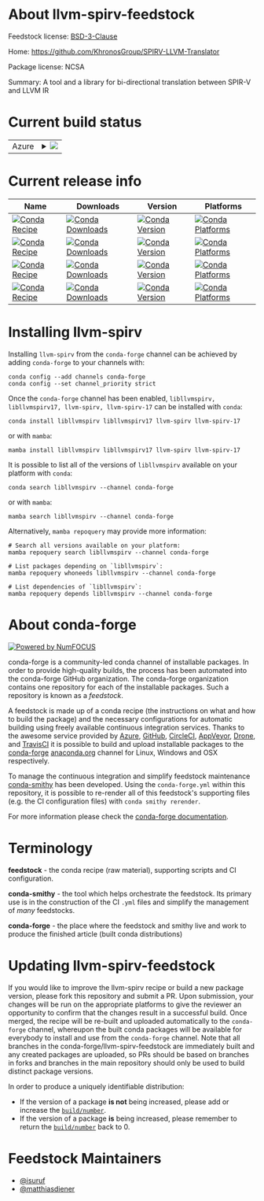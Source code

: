 About llvm-spirv-feedstock
==========================

Feedstock license: [BSD-3-Clause](https://github.com/conda-forge/llvm-spirv-feedstock/blob/main/LICENSE.txt)

Home: https://github.com/KhronosGroup/SPIRV-LLVM-Translator

Package license: NCSA

Summary: A tool and a library for bi-directional translation between SPIR-V and LLVM IR

Current build status
====================


<table>
    
  <tr>
    <td>Azure</td>
    <td>
      <details>
        <summary>
          <a href="https://dev.azure.com/conda-forge/feedstock-builds/_build/latest?definitionId=8029&branchName=main">
            <img src="https://dev.azure.com/conda-forge/feedstock-builds/_apis/build/status/llvm-spirv-feedstock?branchName=main">
          </a>
        </summary>
        <table>
          <thead><tr><th>Variant</th><th>Status</th></tr></thead>
          <tbody><tr>
              <td>linux_64</td>
              <td>
                <a href="https://dev.azure.com/conda-forge/feedstock-builds/_build/latest?definitionId=8029&branchName=main">
                  <img src="https://dev.azure.com/conda-forge/feedstock-builds/_apis/build/status/llvm-spirv-feedstock?branchName=main&jobName=linux&configuration=linux%20linux_64_" alt="variant">
                </a>
              </td>
            </tr><tr>
              <td>linux_aarch64</td>
              <td>
                <a href="https://dev.azure.com/conda-forge/feedstock-builds/_build/latest?definitionId=8029&branchName=main">
                  <img src="https://dev.azure.com/conda-forge/feedstock-builds/_apis/build/status/llvm-spirv-feedstock?branchName=main&jobName=linux&configuration=linux%20linux_aarch64_" alt="variant">
                </a>
              </td>
            </tr><tr>
              <td>linux_ppc64le</td>
              <td>
                <a href="https://dev.azure.com/conda-forge/feedstock-builds/_build/latest?definitionId=8029&branchName=main">
                  <img src="https://dev.azure.com/conda-forge/feedstock-builds/_apis/build/status/llvm-spirv-feedstock?branchName=main&jobName=linux&configuration=linux%20linux_ppc64le_" alt="variant">
                </a>
              </td>
            </tr><tr>
              <td>osx_64</td>
              <td>
                <a href="https://dev.azure.com/conda-forge/feedstock-builds/_build/latest?definitionId=8029&branchName=main">
                  <img src="https://dev.azure.com/conda-forge/feedstock-builds/_apis/build/status/llvm-spirv-feedstock?branchName=main&jobName=osx&configuration=osx%20osx_64_" alt="variant">
                </a>
              </td>
            </tr><tr>
              <td>osx_arm64</td>
              <td>
                <a href="https://dev.azure.com/conda-forge/feedstock-builds/_build/latest?definitionId=8029&branchName=main">
                  <img src="https://dev.azure.com/conda-forge/feedstock-builds/_apis/build/status/llvm-spirv-feedstock?branchName=main&jobName=osx&configuration=osx%20osx_arm64_" alt="variant">
                </a>
              </td>
            </tr>
          </tbody>
        </table>
      </details>
    </td>
  </tr>
</table>

Current release info
====================

| Name | Downloads | Version | Platforms |
| --- | --- | --- | --- |
| [![Conda Recipe](https://img.shields.io/badge/recipe-libllvmspirv-green.svg)](https://anaconda.org/conda-forge/libllvmspirv) | [![Conda Downloads](https://img.shields.io/conda/dn/conda-forge/libllvmspirv.svg)](https://anaconda.org/conda-forge/libllvmspirv) | [![Conda Version](https://img.shields.io/conda/vn/conda-forge/libllvmspirv.svg)](https://anaconda.org/conda-forge/libllvmspirv) | [![Conda Platforms](https://img.shields.io/conda/pn/conda-forge/libllvmspirv.svg)](https://anaconda.org/conda-forge/libllvmspirv) |
| [![Conda Recipe](https://img.shields.io/badge/recipe-libllvmspirv17-green.svg)](https://anaconda.org/conda-forge/libllvmspirv17) | [![Conda Downloads](https://img.shields.io/conda/dn/conda-forge/libllvmspirv17.svg)](https://anaconda.org/conda-forge/libllvmspirv17) | [![Conda Version](https://img.shields.io/conda/vn/conda-forge/libllvmspirv17.svg)](https://anaconda.org/conda-forge/libllvmspirv17) | [![Conda Platforms](https://img.shields.io/conda/pn/conda-forge/libllvmspirv17.svg)](https://anaconda.org/conda-forge/libllvmspirv17) |
| [![Conda Recipe](https://img.shields.io/badge/recipe-llvm--spirv-green.svg)](https://anaconda.org/conda-forge/llvm-spirv) | [![Conda Downloads](https://img.shields.io/conda/dn/conda-forge/llvm-spirv.svg)](https://anaconda.org/conda-forge/llvm-spirv) | [![Conda Version](https://img.shields.io/conda/vn/conda-forge/llvm-spirv.svg)](https://anaconda.org/conda-forge/llvm-spirv) | [![Conda Platforms](https://img.shields.io/conda/pn/conda-forge/llvm-spirv.svg)](https://anaconda.org/conda-forge/llvm-spirv) |
| [![Conda Recipe](https://img.shields.io/badge/recipe-llvm--spirv--17-green.svg)](https://anaconda.org/conda-forge/llvm-spirv-17) | [![Conda Downloads](https://img.shields.io/conda/dn/conda-forge/llvm-spirv-17.svg)](https://anaconda.org/conda-forge/llvm-spirv-17) | [![Conda Version](https://img.shields.io/conda/vn/conda-forge/llvm-spirv-17.svg)](https://anaconda.org/conda-forge/llvm-spirv-17) | [![Conda Platforms](https://img.shields.io/conda/pn/conda-forge/llvm-spirv-17.svg)](https://anaconda.org/conda-forge/llvm-spirv-17) |

Installing llvm-spirv
=====================

Installing `llvm-spirv` from the `conda-forge` channel can be achieved by adding `conda-forge` to your channels with:

```
conda config --add channels conda-forge
conda config --set channel_priority strict
```

Once the `conda-forge` channel has been enabled, `libllvmspirv, libllvmspirv17, llvm-spirv, llvm-spirv-17` can be installed with `conda`:

```
conda install libllvmspirv libllvmspirv17 llvm-spirv llvm-spirv-17
```

or with `mamba`:

```
mamba install libllvmspirv libllvmspirv17 llvm-spirv llvm-spirv-17
```

It is possible to list all of the versions of `libllvmspirv` available on your platform with `conda`:

```
conda search libllvmspirv --channel conda-forge
```

or with `mamba`:

```
mamba search libllvmspirv --channel conda-forge
```

Alternatively, `mamba repoquery` may provide more information:

```
# Search all versions available on your platform:
mamba repoquery search libllvmspirv --channel conda-forge

# List packages depending on `libllvmspirv`:
mamba repoquery whoneeds libllvmspirv --channel conda-forge

# List dependencies of `libllvmspirv`:
mamba repoquery depends libllvmspirv --channel conda-forge
```


About conda-forge
=================

[![Powered by
NumFOCUS](https://img.shields.io/badge/powered%20by-NumFOCUS-orange.svg?style=flat&colorA=E1523D&colorB=007D8A)](https://numfocus.org)

conda-forge is a community-led conda channel of installable packages.
In order to provide high-quality builds, the process has been automated into the
conda-forge GitHub organization. The conda-forge organization contains one repository
for each of the installable packages. Such a repository is known as a *feedstock*.

A feedstock is made up of a conda recipe (the instructions on what and how to build
the package) and the necessary configurations for automatic building using freely
available continuous integration services. Thanks to the awesome service provided by
[Azure](https://azure.microsoft.com/en-us/services/devops/), [GitHub](https://github.com/),
[CircleCI](https://circleci.com/), [AppVeyor](https://www.appveyor.com/),
[Drone](https://cloud.drone.io/welcome), and [TravisCI](https://travis-ci.com/)
it is possible to build and upload installable packages to the
[conda-forge](https://anaconda.org/conda-forge) [anaconda.org](https://anaconda.org/)
channel for Linux, Windows and OSX respectively.

To manage the continuous integration and simplify feedstock maintenance
[conda-smithy](https://github.com/conda-forge/conda-smithy) has been developed.
Using the ``conda-forge.yml`` within this repository, it is possible to re-render all of
this feedstock's supporting files (e.g. the CI configuration files) with ``conda smithy rerender``.

For more information please check the [conda-forge documentation](https://conda-forge.org/docs/).

Terminology
===========

**feedstock** - the conda recipe (raw material), supporting scripts and CI configuration.

**conda-smithy** - the tool which helps orchestrate the feedstock.
                   Its primary use is in the construction of the CI ``.yml`` files
                   and simplify the management of *many* feedstocks.

**conda-forge** - the place where the feedstock and smithy live and work to
                  produce the finished article (built conda distributions)


Updating llvm-spirv-feedstock
=============================

If you would like to improve the llvm-spirv recipe or build a new
package version, please fork this repository and submit a PR. Upon submission,
your changes will be run on the appropriate platforms to give the reviewer an
opportunity to confirm that the changes result in a successful build. Once
merged, the recipe will be re-built and uploaded automatically to the
`conda-forge` channel, whereupon the built conda packages will be available for
everybody to install and use from the `conda-forge` channel.
Note that all branches in the conda-forge/llvm-spirv-feedstock are
immediately built and any created packages are uploaded, so PRs should be based
on branches in forks and branches in the main repository should only be used to
build distinct package versions.

In order to produce a uniquely identifiable distribution:
 * If the version of a package **is not** being increased, please add or increase
   the [``build/number``](https://docs.conda.io/projects/conda-build/en/latest/resources/define-metadata.html#build-number-and-string).
 * If the version of a package **is** being increased, please remember to return
   the [``build/number``](https://docs.conda.io/projects/conda-build/en/latest/resources/define-metadata.html#build-number-and-string)
   back to 0.

Feedstock Maintainers
=====================

* [@isuruf](https://github.com/isuruf/)
* [@matthiasdiener](https://github.com/matthiasdiener/)

